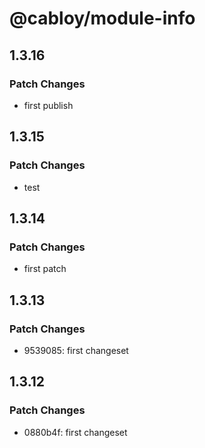 # @cabloy/module-info

## 1.3.16

### Patch Changes

- first publish

## 1.3.15

### Patch Changes

- test

## 1.3.14

### Patch Changes

- first patch

## 1.3.13

### Patch Changes

- 9539085: first changeset

## 1.3.12

### Patch Changes

- 0880b4f: first changeset
